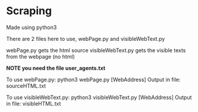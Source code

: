 # Scraping
Made using python3

There are 2 files here to use, webPage.py and visibleWebText.py

webPage.py gets the html source
visibleWebText.py gets the visible texts from the webpage (no html)

**NOTE you need the file user_agents.txt**

To use webPage.py:
python3 webPage.py [WebAddress]
Output in file: sourceHTML.txt

To use visibleWebText.py:
python3 visibleWebText.py [WebAddress]
Output in file: visibleHTML.txt
